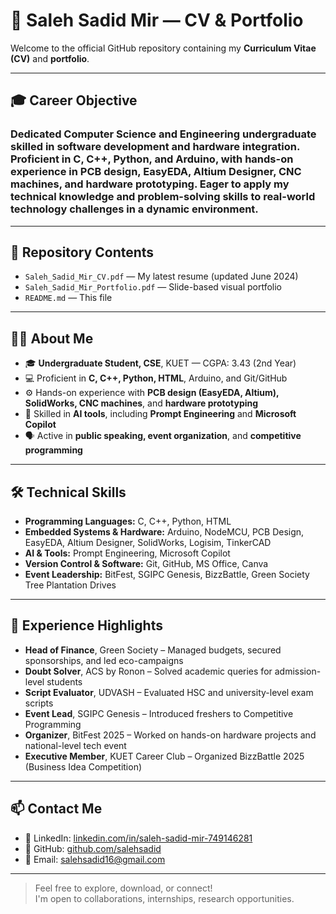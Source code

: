 # 💼 Saleh Sadid Mir — CV & Portfolio

Welcome to the official GitHub repository containing my **Curriculum Vitae (CV)** and **portfolio**.  

---
## 🎓 Career Objective

### Dedicated Computer Science and Engineering undergraduate skilled in software development and hardware integration. Proficient in C, C++, Python, and Arduino, with hands-on experience in PCB design, EasyEDA, Altium Designer, CNC machines, and hardware prototyping. Eager to apply my technical knowledge and problem-solving skills to real-world technology challenges in a dynamic environment.
---

## 📂 Repository Contents

- `Saleh_Sadid_Mir_CV.pdf` — My latest resume (updated June 2024)
- `Saleh_Sadid_Mir_Portfolio.pdf` — Slide-based visual portfolio 
- `README.md` — This file

---

## 👨‍💻 About Me

- 🎓 **Undergraduate Student, CSE**, KUET — CGPA: 3.43 (2nd Year)  
- 💻 Proficient in **C, C++, Python, HTML**, Arduino, and Git/GitHub  
- ⚙️ Hands-on experience with **PCB design (EasyEDA, Altium), SolidWorks, CNC machines**, and **hardware prototyping**  
- 🧠 Skilled in **AI tools**, including **Prompt Engineering** and **Microsoft Copilot**  
- 🗣 Active in **public speaking, event organization**, and **competitive programming**

---

## 🛠 Technical Skills

- **Programming Languages:** C, C++, Python, HTML  
- **Embedded Systems & Hardware:** Arduino, NodeMCU, PCB Design, EasyEDA, Altium Designer, SolidWorks, Logisim, TinkerCAD  
- **AI & Tools:** Prompt Engineering, Microsoft Copilot  
- **Version Control & Software:** Git, GitHub, MS Office, Canva  
- **Event Leadership:** BitFest, SGIPC Genesis, BizzBattle, Green Society Tree Plantation Drives

---

## 🧩 Experience Highlights

- **Head of Finance**, Green Society – Managed budgets, secured sponsorships, and led eco-campaigns  
- **Doubt Solver**, ACS by Ronon – Solved academic queries for admission-level students  
- **Script Evaluator**, UDVASH – Evaluated HSC and university-level exam scripts  
- **Event Lead**, SGIPC Genesis – Introduced freshers to Competitive Programming  
- **Organizer**, BitFest 2025 – Worked on hands-on hardware projects and national-level tech event  
- **Executive Member**, KUET Career Club – Organized BizzBattle 2025 (Business Idea Competition)

---

## 📫 Contact Me

- 🔗 LinkedIn: [linkedin.com/in/saleh-sadid-mir-749146281](https://linkedin.com/in/saleh-sadid-mir-749146281)  
- 🐙 GitHub: [github.com/salehsadid](https://github.com/salehsadid)  
- 📧 Email: salehsadid16@gmail.com  

---

> Feel free to explore, download, or connect!  
> I'm open to collaborations, internships, research opportunities.

